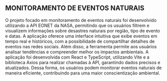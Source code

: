 ## MONITORAMENTO DE EVENTOS NATURAIS

O projeto focado em monitoramento de eventos naturais foi desenvolvido utilizando a API EONET da NASA, permitindo que os usuários filtrem e visualizem informações sobre desastres naturais por região, tipo de evento e datas. A aplicação oferece uma interface intuitiva que exibe eventos em tempo real e históricos, com a possibilidade de compartilhar detalhes de eventos nas redes sociais. Além disso, a ferramenta permite aos usuários analisar tendências e compreender melhor os impactos ambientais. A aplicação foi desenvolvida com React e TypeScript, utilizando Vite e a biblioteca Axios para realizar chamadas à API, garantindo dados precisos e atualizados. Dessa forma, os usuários podem monitorar eventos naturais de maneira eficiente, contribuindo para uma maior conscientização ambiental.
